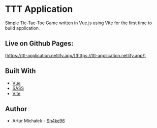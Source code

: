 # TTT Application

Simple Tic-Tac-Toe Game written in Vue.js using Vite for the first time to build application.

## Live on Github Pages:

[https://ttt-application.netlify.app/](https://ttt-application.netlify.app/)

## Built With

* [Vue](https://vuejs.org/)
* [SASS](https://sass-lang.com)
* [Vite](https://vitejs.dev/)

## Author
* Artur Michałek - [Sh4ke96](https://github.com/Sh4ke96)
